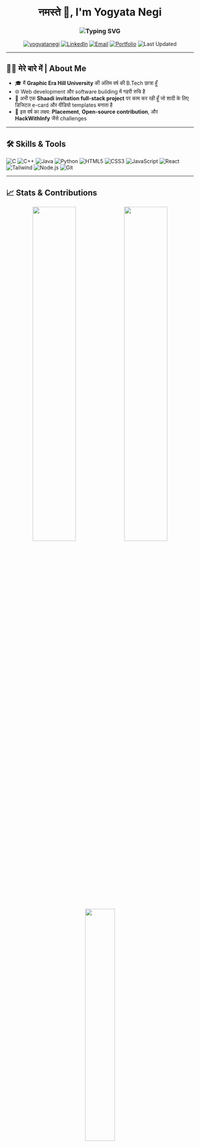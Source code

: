 <h1 align="center">नमस्ते 🙏, I'm Yogyata Negi</h1>
<h3 align="center">
  <img src="https://readme-typing-svg.demolab.com?font=Fira+Code&duration=2000&pause=1000&color=F7F7F7&center=true&width=435&lines=Software+Developer+की+तैयारी;Web+Dev+की+दीवानी;Problem+Solver+%7C+Final+Year+Student" alt="Typing SVG" />
</h3>

<p align="center">
  <a href="https://github.com/yogyatanegi"><img src="https://komarev.com/ghpvc/?username=yogyatanegi&label=Profile%20views&color=ff1493&style=flat-square" alt="yogyatanegi" /></a>
  <a href="https://linkedin.com/in/yogyata-negi-89262b266"><img alt="LinkedIn" src="https://img.shields.io/badge/LinkedIn-blue?style=flat-square&logo=linkedin&logoColor=white" /></a>
  <a href="mailto:yogyatanegi04@gmail.com"><img alt="Email" src="https://img.shields.io/badge/Gmail-red?style=flat-square&logo=gmail&logoColor=white" /></a>
  <a href="https://yogyatanegi.github.io/Personal-Portfolio"><img alt="Portfolio" src="https://img.shields.io/badge/Portfolio-orange?style=flat-square&logo=firefox-browser&logoColor=white" /></a>
  <img alt="Last Updated" src="https://img.shields.io/github/last-commit/yogyatanegi/yogyatanegi?label=Last%20Updated&style=flat-square&color=brightgreen" />
</p>

---

## 🙋‍♀️ मेरे बारे में | About Me

- 🎓 मैं **Graphic Era Hill University** की अंतिम वर्ष की B.Tech छात्रा हूँ
- 🌐 Web development और software building में गहरी रुचि है
- 💼 अभी एक **Shaadi invitation full-stack project** पर काम कर रही हूँ जो शादी के लिए डिजिटल e-card और वीडियो templates बनाता है
- 🎯 इस वर्ष का लक्ष्य: **Placement**, **Open-source contribution**, और **HackWithInfy** जैसे challenges

---

## 🛠️ Skills & Tools

![C](https://img.shields.io/badge/C-00599C?style=flat&logo=c&logoColor=white)
![C++](https://img.shields.io/badge/C++-00599C?style=flat&logo=c%2B%2B&logoColor=white)
![Java](https://img.shields.io/badge/Java-ED8B00?style=flat&logo=java&logoColor=white)
![Python](https://img.shields.io/badge/Python-3776AB?style=flat&logo=python&logoColor=white)
![HTML5](https://img.shields.io/badge/HTML5-E34F26?style=flat&logo=html5&logoColor=white)
![CSS3](https://img.shields.io/badge/CSS3-1572B6?style=flat&logo=css3&logoColor=white)
![JavaScript](https://img.shields.io/badge/JavaScript-F7DF1E?style=flat&logo=javascript&logoColor=black)
![React](https://img.shields.io/badge/React-20232A?style=flat&logo=react&logoColor=61DAFB)
![Tailwind](https://img.shields.io/badge/Tailwind_CSS-38B2AC?style=flat&logo=tailwind-css&logoColor=white)
![Node.js](https://img.shields.io/badge/Node.js-339933?style=flat&logo=node.js&logoColor=white)
![Git](https://img.shields.io/badge/Git-F05032?style=flat&logo=git&logoColor=white)

---

## 📈 Stats & Contributions

<p align="center">
  <img src="https://github-readme-stats.vercel.app/api?username=yogyatanegi&show_icons=true&theme=radical" width="48%" />
  <img src="https://github-readme-streak-stats.herokuapp.com?user=yogyatanegi&theme=radical" width="48%" />
</p>

<p align="center">
  <img src="https://github-readme-stats.vercel.app/api/top-langs/?username=yogyatanegi&layout=compact&theme=radical" width="40%" />
</p>

---

## 🌟 Featured Projects with GIFs

| Project | Description | Preview |
|--------|-------------|---------|
| [`ShaadiSUTRA`](https://github.com/yogyatanegi/shaadiSUTRA) | Full Stack Wedding Invitation App with video e-cards | ![](https://media.giphy.com/media/3o7TKtnuHOHHUjR38Y/giphy.gif) |
| [`PseudoCoder`](https://github.com/yogyatanegi/PseudoCoder-Automated-C-Code-Generation-from-Pseudocode-Using-Lex-Yacc) | Lex-Yacc based automated C code generation | ![](https://media.giphy.com/media/26ufdipQqU2lhNA4g/giphy.gif) |
| [`Auto Smile Capture`](https://github.com/yogyatanegi/Auto-Capture-Selfie-by-Detecting-Smile-) | Captures selfie when you smile 😄 | ![](https://media.giphy.com/media/3oriO0OEd9QIDdllqo/giphy.gif) |

---

## 🔍 More About Me

- 🔭 Currently Working On: `ShaadiSUTRA` React + Node full stack app
- 💬 Ask Me About: Web Dev, React, Tailwind, GitHub, APIs, DSA
- 🤝 Looking to Collaborate On: Open source and cool web apps
- 🌱 Learning: Express.js, MongoDB, TypeScript

---

## 💬 Favorite Quote

> *“अपने को कमजोर समझना सबसे बड़ा पाप है।”* — Swami Vivekananda

---

<p align="center">✨ धन्यवाद | Thank you for visiting my GitHub! ✨ <br> 🙌 Let's build something amazing together!</p>
